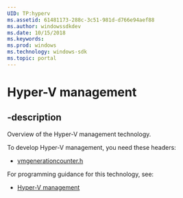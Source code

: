 ```yaml
---
UID: TP:hyperv
ms.assetid: 61481173-288c-3c51-981d-d766e94aef88
ms.author: windowssdkdev
ms.date: 10/15/2018
ms.keywords: 
ms.prod: windows
ms.technology: windows-sdk
ms.topic: portal
---
```


# Hyper-V management

## -description

Overview of the Hyper-V management technology.

To develop Hyper-V management, you need these headers:

 * [vmgenerationcounter.h](../vmgenerationcounter/index.md)

For programming guidance for this technology, see:
* [Hyper-V management](/windows/desktop/hyperv_v2)

